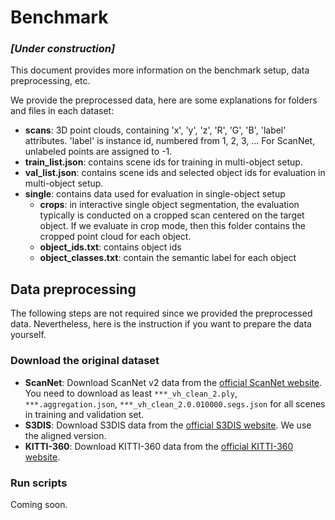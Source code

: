 # Benchmark

### *[Under construction]*

This document provides more information on the benchmark setup, data preprocessing, etc.	


We provide the preprocessed data, here are some explanations for folders and files in each dataset:

- **scans**: 3D point clouds, containing 'x', 'y', 'z', 'R', 'G', 'B', 'label' attributes. 'label' is instance id, numbered from 1, 2, 3, ... For ScanNet, unlabeled points are assigned to -1.
- **train_list.json**: contains scene ids for training in multi-object setup.
- **val_list.json**: contains scene ids and selected object ids for evaluation in multi-object setup.
- **single**: contains data used for evaluation in single-object setup
	- **crops**: in interactive single object segmentation, the evaluation typically is conducted on a cropped scan centered on the target object. If we evaluate in crop mode, then this folder contains the cropped point cloud for each object.
	- **object_ids.txt**: contains object ids
	- **object_classes.txt**: contain the semantic label for each object




## Data preprocessing

The following steps are not required since we provided the preprocessed data. Nevertheless, here is the instruction if you want to prepare the data yourself.

### Download the original dataset

- **ScanNet**: Download ScanNet v2 data from the [official ScanNet website](https://github.com/ScanNet/ScanNet). You need to download as least `***_vh_clean_2.ply`, `***.aggregation.json`, `***_vh_clean_2.0.010000.segs.json` for all scenes in training and validation set.
- **S3DIS**: Download S3DIS data from the [official S3DIS website](http://buildingparser.stanford.edu/dataset.html#Download). We use the aligned version.
- **KITTI-360**: Download KITTI-360 data from the [official KITTI-360 website](https://www.cvlibs.net/datasets/kitti-360/).


### Run scripts

Coming soon.